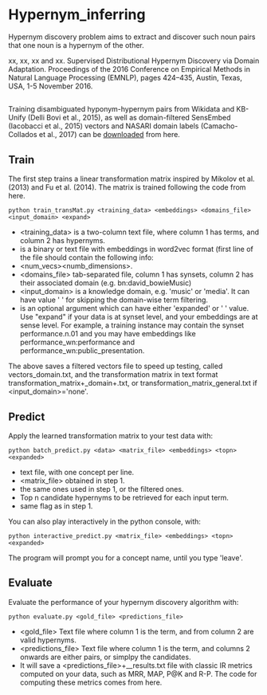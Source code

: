# Hypernym_inferring

Hypernym discovery problem aims to extract and discover such noun pairs that one noun is a hypernym of the other.

xx, xx, xx and xx. Supervised Distributional Hypernym Discovery via Domain Adaptation. Proceedings of the 2016 Conference on Empirical Methods in Natural Language Processing (EMNLP), pages 424–435, Austin, Texas, USA, 1-5 November 2016.


##
Training disambiguated hyponym-hypernym pairs from Wikidata and KB-Unify (Delli Bovi et al., 2015), as well as domain-filtered SensEmbed (Iacobacci et al., 2015) vectors and NASARI domain labels (Camacho-Collados et al., 2017) can be [downloaded](https://github.com/Jack-Cherish/Machine-Learning/blob/master/Regression/regression_old.py) from here.


## Train
The first step trains a linear transformation matrix inspired by Mikolov et al. (2013) and Fu et al. (2014). The matrix is trained following the code from here.

`python train_transMat.py <training_data> <embeddings> <domains_file> <input_domain> <expand>                                          ` 
* <training_data> is a two-column text file, where column 1 has terms, and column 2 has hypernyms.
* <embeddings> is a binary or text file with embeddings in word2vec format (first line of the file should contain the following info: 
* <num_vecs><space><numb_dimensions>.
* <domains_file> tab-separated file, column 1 has synsets, column 2 has their associated domain (e.g. bn:david_bowie<tab>Music)
* <input_domain> is a knowledge domain, e.g. 'music' or 'media'. It can have value ' ' for skipping the domain-wise term filtering.
* <expand> is an optional argument which can have either 'expanded' or ' ' value. Use "expand" if your data is at synset level, and your embeddings are at sense level. For example, a training instance may contain the synset performance.n.01 and you may have embeddings like performance_wn:performance and performance_wn:public_presentation.

The above saves a filtered vectors file to speed up testing, called vectors_domain.txt, and the transformation matrix in text format transformation_matrix+_domain+.txt, or transformation_matrix_general.txt if <input_domain>='none'.


## Predict
Apply the learned transformation matrix to your test data with:

 `python batch_predict.py <data> <matrix_file> <embeddings> <topn> <expanded>                                                          ` 
* <data> text file, with one concept per line.
* <matrix_file> obtained in step 1.
* <embeddings> the same ones used in step 1, or the filtered ones.
* <topn> Top n candidate hypernyms to be retrieved for each input term.
* <expanded> same flag as in step 1.

You can also play interactively in the python console, with:

`python interactive_predict.py <matrix_file> <embeddings> <topn> <expanded>                                                         ` 

The program will prompt you for a concept name, until you type 'leave'.


## Evaluate
Evaluate the performance of your hypernym discovery algorithm with:

`python evaluate.py <gold_file> <predictions_file>                                                                                     ` 
* <gold_file> Text file where column 1 is the term, and from column 2 are valid hypernyms.
* <predictions_file> Text file where column 1 is the term, and columns 2 onwards are either <candidate><space><score> pairs, or simplpy the candidates.
* It will save a <predictions_file>+__results.txt file with classic IR metrics computed on your data, such as MRR, MAP, P@K and R-P. The code for computing these metrics comes from here.




